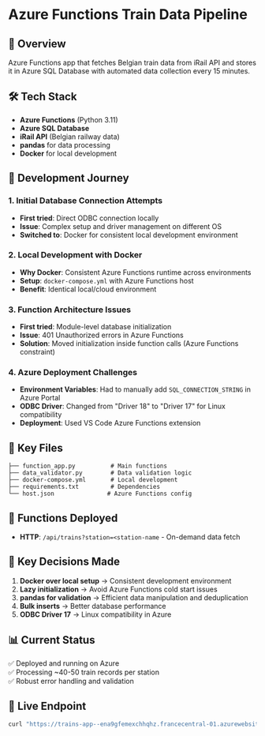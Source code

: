 # Azure Functions Train Data Pipeline

## 🎯 Overview
Azure Functions app that fetches Belgian train data from iRail API and stores it in Azure SQL Database with automated data collection every 15 minutes.

## 🛠️ Tech Stack
- **Azure Functions** (Python 3.11)
- **Azure SQL Database** 
- **iRail API** (Belgian railway data)
- **pandas** for data processing
- **Docker** for local development

## 🚀 Development Journey

### 1. Initial Database Connection Attempts
- **First tried**: Direct ODBC connection locally
- **Issue**: Complex setup and driver management on different OS
- **Switched to**: Docker for consistent local development environment

### 2. Local Development with Docker
- **Why Docker**: Consistent Azure Functions runtime across environments
- **Setup**: `docker-compose.yml` with Azure Functions host
- **Benefit**: Identical local/cloud environment

### 3. Function Architecture Issues
- **First tried**: Module-level database initialization
- **Issue**: 401 Unauthorized errors in Azure Functions
- **Solution**: Moved initialization inside function calls (Azure Functions constraint)

### 4. Azure Deployment Challenges
- **Environment Variables**: Had to manually add `SQL_CONNECTION_STRING` in Azure Portal
- **ODBC Driver**: Changed from "Driver 18" to "Driver 17" for Linux compatibility
- **Deployment**: Used VS Code Azure Functions extension

## 📁 Key Files
```
├── function_app.py          # Main functions
├── data_validator.py        # Data validation logic  
├── docker-compose.yml       # Local development
├── requirements.txt         # Dependencies
└── host.json               # Azure Functions config
```

## 🧪 Functions Deployed
- **HTTP**: `/api/trains?station=<station-name` - On-demand data fetch

## 🎯 Key Decisions Made

1. **Docker over local setup** → Consistent development environment
2. **Lazy initialization** → Avoid Azure Functions cold start issues  
3. **pandas for validation** → Efficient data manipulation and deduplication
4. **Bulk inserts** → Better database performance
5. **ODBC Driver 17** → Linux compatibility in Azure

## 📊 Current Status
✅ Deployed and running on Azure  
✅ Processing ~40-50 train records per station  
✅ Robust error handling and validation

## 🔗 Live Endpoint
```bash
curl "https://trains-app--ena9gfemexchhqhz.francecentral-01.azurewebsites.net/api/trains?station=Brussels-Central"
```